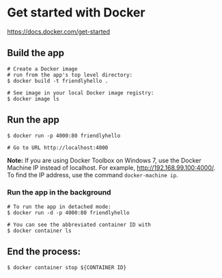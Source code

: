 # Get started with Docker
https://docs.docker.com/get-started

## Build the app

```
# Create a Docker image
# run from the app's top level directory:
$ docker build -t friendlyhello .

# See image in your local Docker image registry:
$ docker image ls
```

## Run the app
```
$ docker run -p 4000:80 friendlyhello

# Go to URL http://localhost:4000
```

**Note:** If you are using Docker Toolbox on Windows 7, use the Docker Machine IP instead of localhost.
For example, http://192.168.99.100:4000/.
To find the IP address, use the command `docker-machine ip`.


### Run the app in the background
```
# To run the app in detached mode:
$ docker run -d -p 4000:80 friendlyhello

# You can see the abbreviated container ID with
$ docker container ls
```

## End the process:
```
$ docker container stop ${CONTAINER ID}
```
